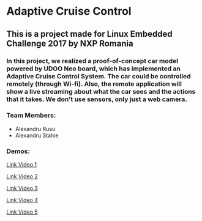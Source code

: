 # Adaptive Cruise Control #
## This is a project made for Linux Embedded Challenge 2017 by NXP Romania ##
### In this project, we realized a proof-of-concept car model powered by UDOO Neo board, which has implemented an Adaptive Cruise Control System. The car could be controlled remotely (through Wi-fi). Also, the remote application will show a live streaming about what the car sees and the actions that it takes. We don't use sensors, only just a web camera. ###
### Team Members: ###
- Alexandru Rusu
- Alexandru Stahie

### Demos: ###

[Link Video 1](https://drive.google.com/file/d/0B-tqpJo8Mh_fb2JyaVQxYjJ1TUE/view?usp=sharing&resourcekey=0-b4Q-Zn-J4e8p9RCUujc7eQ)

[Link Video 2](https://drive.google.com/file/d/0B-tqpJo8Mh_feW00MWtnd3M2V3c/view?usp=sharing&resourcekey=0-AGlYc1zcl__03yB2Ttq_4Q)

[Link Video 3](https://drive.google.com/file/d/0B-tqpJo8Mh_fNVl3Z2RmYTNsRUE/view?usp=sharing&resourcekey=0-FTDC5d77JMZM5MxVEWJZfQ)

[Link Video 4](https://drive.google.com/file/d/0B-tqpJo8Mh_fZDBVOGQxeTFOdzg/view?usp=sharing&resourcekey=0-UoES-QS8t_pAyVThIx9waw)

[Link Video 5](https://drive.google.com/file/d/0B-tqpJo8Mh_fbW42NWJGaTNOWVU/view?usp=sharing&resourcekey=0-tAuINMVcjp9-nQyCVfvzMg)
